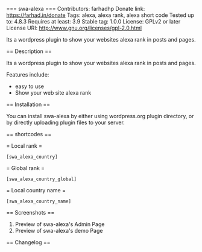 ===  swa-alexa ===
Contributors: farhadhp
Donate link: https://farhad.in/donate
Tags: alexa, alexa rank, alexa short code
Tested up to: 4.8.3
Requires at least: 3.9
Stable tag: 1.0.0
License: GPLv2 or later
License URI: http://www.gnu.org/licenses/gpl-2.0.html

Its a wordpress plugin to show your websites alexa rank in posts and pages.

== Description ==

Its a wordpress plugin to show your websites alexa rank in posts and pages.

Features include:

*   easy to use
*	Show your web site alexa rank

== Installation ==

You can install swa-alexa by either using wordpress.org plugin directory, or by directly uploading plugin files to your server.

== shortcodes ==

= Local rank =

`[swa_alexa_country]`

= Global rank =

`[swa_alexa_country_global]`

= Local country name =

`[swa_alexa_country_name]`

== Screenshots ==

1. Preview of swa-alexa's Admin Page
2. Preview of swa-alexa's demo Page

== Changelog ==


